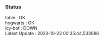 ### Status


table : OK  
hogwarts : OK  
icy-bot : DOWN  
Latest Update : 2023-10-23 00:35:44.533086
